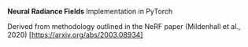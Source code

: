 **Neural Radiance Fields**
Implementation in PyTorch

Derived from methodology outlined in the NeRF paper (Mildenhall et al., 2020) [https://arxiv.org/abs/2003.08934]
